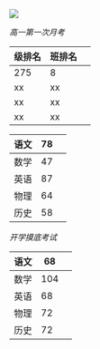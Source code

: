![
](https://ftp.bmp.ovh/imgs/2019/11/a62e4455795a0afe.png)

*高一第一次月考*    

级排名 | 班排名 |   |
-|-|-
275 | 8|   |
xx | xx |   |
xx | xx |   |
xx | xx |   |


语文 | 78 |   | 
-|-|-
数学 | 47 |   |
英语 | 87 |   |
物理 | 64 |   |
历史 | 58 |   |

*开学摸底考试*  

语文 | 68 |   |
-|-|-
数学 | 104|   |
英语 | 68 |   |
物理 | 72 |   |
历史 | 72 |   |
